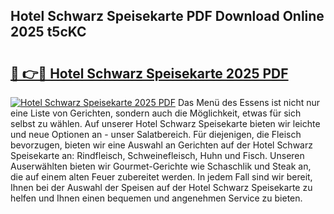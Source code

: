 ## Hotel Schwarz Speisekarte PDF Download Online 2025 t5cKC

# <h2><a href="http://gcb9wq.nevu.top/?p=Hotel+Schwarz+Speisekarte">🔗 👉🔴 Hotel Schwarz Speisekarte 2025 PDF</a></h2>

[![Hotel Schwarz Speisekarte 2025 PDF](https://i.imgur.com/dBaPXMq.png)](http://gcb9wq.nevu.top/?p=Hotel+Schwarz+Speisekarte)
Das Menü des Essens ist nicht nur eine Liste von Gerichten, sondern auch die Möglichkeit, etwas für sich selbst zu wählen. Auf unserer Hotel Schwarz Speisekarte bieten wir leichte und neue Optionen an - unser Salatbereich. Für diejenigen, die Fleisch bevorzugen, bieten wir eine Auswahl an Gerichten auf der Hotel Schwarz Speisekarte an: Rindfleisch, Schweinefleisch, Huhn und Fisch. Unseren Auserwählten bieten wir Gourmet-Gerichte wie Schaschlik und Steak an, die auf einem alten Feuer zubereitet werden. In jedem Fall sind wir bereit, Ihnen bei der Auswahl der Speisen auf der Hotel Schwarz Speisekarte zu helfen und Ihnen einen bequemen und angenehmen Service zu bieten.
